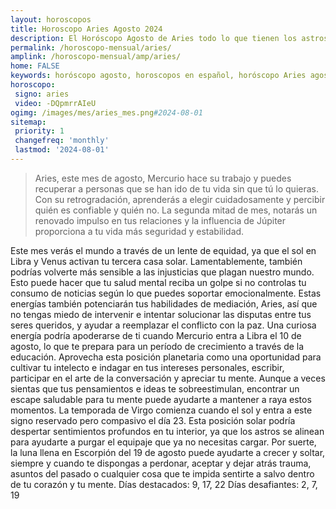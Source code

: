 ```yaml
---
layout: horoscopos
title: Horoscopo Aries Agosto 2024
description: El Horóscopo Agosto de Aries todo lo que tienen los astros preparados para este mes, amor, trabajo, familia. Todo sobre astrologia, tarot, predicciones. Horoscopo gratis en español, predicciones y astrología.
permalink: /horoscopo-mensual/aries/
amplink: /horoscopo-mensual/amp/aries/
home: FALSE
keywords: horóscopo agosto, horoscopos en español, horóscopo Aries agosto , horóscopo esperanza gracia, horoscop, horóscopos gratis, horoscopo Aries, Tarot, Astrologia, Zodíaco, Aries, horoscopo gratis, horoscopo del mes 
horoscopo:
 signo: aries
 video: -DQpmrrAIeU
ogimg: /images/mes/aries_mes.png#2024-08-01
sitemap:
 priority: 1
 changefreq: 'monthly'
 lastmod: '2024-08-01'
---
```



 > Aries, este mes de agosto, Mercurio hace su trabajo y puedes recuperar a personas que se han ido de tu vida sin que tú lo quieras. Con su retrogradación, aprenderás a elegir cuidadosamente y percibir quién es confiable y quién no. La segunda mitad de mes, notarás un renovado impulso en tus relaciones y la influencia de Júpiter proporciona a tu vida más seguridad y estabilidad.



Este mes verás el mundo a través de un lente de equidad, ya que el sol en Libra y Venus activan tu tercera casa solar. Lamentablemente, también podrías volverte más sensible a las injusticias que plagan nuestro mundo. Esto puede hacer que tu salud mental reciba un golpe si no controlas tu consumo de noticias según lo que puedes soportar emocionalmente. Estas energías también potenciarán tus habilidades de mediación, Aries, así que no tengas miedo de intervenir e intentar solucionar las disputas entre tus seres queridos, y ayudar a reemplazar el conflicto con la paz.
Una curiosa energía podría apoderarse de ti cuando Mercurio entra a Libra el 10 de agosto, lo que te prepara para un período de crecimiento a través de la educación. Aprovecha esta posición planetaria como una oportunidad para cultivar tu intelecto e indagar en tus intereses personales, escribir, participar en el arte de la conversación y apreciar tu mente. Aunque a veces sientas que tus pensamientos e ideas te sobreestimulan, encontrar un escape saludable para tu mente puede ayudarte a mantener a raya estos momentos.
La temporada de Virgo comienza cuando el sol y entra a este signo reservado pero compasivo el día 23. Esta posición solar podría despertar sentimientos profundos en tu interior, ya que los astros se alinean para ayudarte a purgar el equipaje que ya no necesitas cargar.
Por suerte, la luna llena en Escorpión del 19 de agosto puede ayudarte a crecer y soltar, siempre y cuando te dispongas a perdonar, aceptar y dejar atrás trauma, asuntos del pasado o cualquier cosa que te impida sentirte a salvo dentro de tu corazón y tu mente.
Días destacados: 9, 17, 22
Días desafiantes: 2, 7, 19